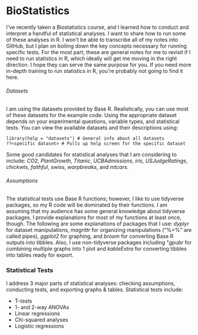 # BioStatistics
I've recently taken a Biostatistics course, and I learned how to conduct and interpret a handful of statistical analyses. I want to share how to run some of these analyses in R. I won't be able to transcribe all of my notes into GitHub, but I plan on boiling down the key concepts necessary for running specific tests. For the most part, these are general notes for me to revisit if I need to run statistics in R, which ideally will get me moving in the right direction. I hope they can serve the same purpose for you. If you need more in-depth training to run statistics in R, you're probably not going to find it here. 

###### Datasets
I am using the datasets provided by Base R. Realistically, you can use most of these datasets for the example code. Using the appropriate dataset depends on your experimental questions, variable types, and statistical tests. You can view the available datasets and their descriptions using:
```
library(help = "datasets") # General info about all datasets
??<specific dataset> # Pulls up help screen for the specific dataset
 ```
Some good candidates for statistical analyses that I am considering to include: *CO2*, *PlantGrowth*, *Titanic*, *UCBAdmissions*, *iris*, *USJudgeRatings*, *chickwts*, *faithful*, *swiss*, *warpbreaks*, and *mtcars*. 

###### Assumptions
The statistical tests use Base R functions; however, I like to use tidyverse packages, so my R code will be dominated by their functions. I am assuming that my audience has some general knowledge about tidyverse packages. I provide explanations for most of my functions at least once, though. The following are some explanations of packages that I use:
  *dyplyr* for dataset manipulations, *magrittr* for organizing manipulations ("%>%" are called pipes), *ggplot2* for graphing, and *broom* for converting Base R outputs into tibbles. Also, I use non-tidyverse packages including "*gpubr* for combining multiple graphs into 1 plot and *kableExtra* for converting tibbles into tables ready for export. 

### Statistical Tests
I address 3 major parts of statistical analyses: checking assumptions, conducting tests, and exporting graphs & tables. Statistical tests include: 
- T-tests
- 1- and 2-way ANOVAs
- Linear regressions
- Chi-squared analyses
- Logistic regressions

